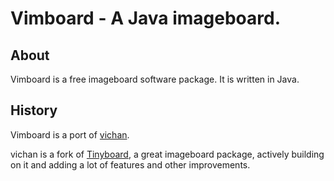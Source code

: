 Vimboard - A Java imageboard.
=============================

About
------------
Vimboard is a free imageboard software package. It is written in Java.

History
------------
Vimboard is a port of [vichan](http://github.com/vichan-devel/vichan).

vichan is a fork of [Tinyboard](http://github.com/savetheinternet/Tinyboard),
a great imageboard package, actively building on it and adding a lot of features
and other improvements.
